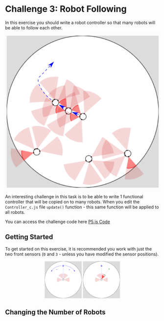 # Challenge 3: Robot Following

In this exercise you should write a robot controller so that many robots will be able to follow each other.  

<p align="center">
<img src="https://github.com/paulodowd/SummerSchool2022/blob/main/images/p5_following.png?raw=true" witdth=250>
  </p>


An interesting challenge in this task is to be able to write 1 functional controller that will be copied on to many robots.  When you edit the `Controller_c.js` file `update()` function - this same function will be applied to all robots.

You can access the challenge code here <a href="https://editor.p5js.org/paulodowd_uob/sketches/p43gsxC2y">P5.js Code</a>

## Getting Started

To get started on this exercise, it is recommended you work with just the two front sensors (`0` and `3` - unless you have modified the sensor positions).

<p align="center">
  <img src="https://github.com/paulodowd/SummerSchool2022/blob/main/images/p5_sensor_dir.png?raw=true" width=250>
  </p>

## Changing the Number of Robots


